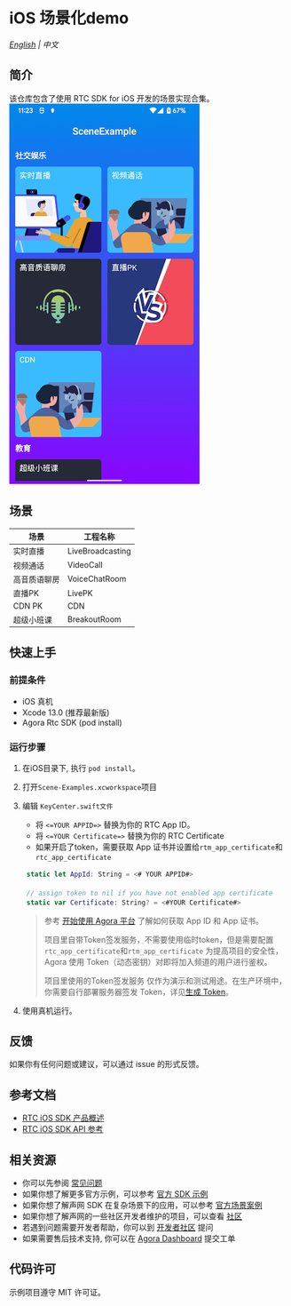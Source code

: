 # iOS 场景化demo

_[English](README.md) | 中文_

## 简介

该仓库包含了使用 RTC SDK for iOS 开发的场景实现合集。
![image](img_case_zh.png)

## 场景

|场景|工程名称|
|--|--|
|实时直播|LiveBroadcasting|
|视频通话|VideoCall|
|高音质语聊房|VoiceChatRoom|
|直播PK|LivePK|
|CDN PK|CDN|
|超级小班课|BreakoutRoom|

## 快速上手

### 前提条件

- iOS 真机
- Xcode 13.0 (推荐最新版)
- Agora Rtc SDK (pod install)

### 运行步骤

1. 在iOS目录下, 执行 `pod install`。
2. 打开`Scene-Examples.xcworkspace`项目
3. 编辑 `KeyCenter.swift文件`
    - 将 `<=YOUR APPID=>` 替换为你的 RTC App ID。
    - 将 `<=YOUR Certificate=>` 替换为你的 RTC Certificate
    - 如果开启了token，需要获取 App 证书并设置给`rtm_app_certificate`和`rtc_app_certificate`

   ```swift
    static let AppId: String = <# YOUR APPID#>

    // assign token to nil if you have not enabled app certificate
    static var Certificate: String? = <#YOUR Certificate#>
   ```
   > 参考 [开始使用 Agora 平台](https://docs.agora.io/cn/Agora%20Platform/get_appid_token) 了解如何获取 App ID 和 App 证书。
   > 
   > 项目里自带Token签发服务，不需要使用临时token，但是需要配置`rtc_app_certificate`和`rtm_app_certificate`
   > 为提高项目的安全性，Agora 使用 Token（动态密钥）对即将加入频道的用户进行鉴权。
   > 
   > 项目里使用的Token签发服务 仅作为演示和测试用途。在生产环境中，你需要自行部署服务器签发 Token，详见[生成 Token](https://docs.agora.io/cn/Interactive%20Broadcast/token_server)。
4. 使用真机运行。

## 反馈

如果你有任何问题或建议，可以通过 issue 的形式反馈。

## 参考文档

- [RTC iOS SDK 产品概述](https://docs.agora.io/cn/Interactive%20Broadcast/product_live?platform=iOS)
- [RTC iOS SDK API 参考](https://docs.agora.io/cn/Interactive%20Broadcast/API%20Reference/oc/docs/headers/Agora-Objective-C-API-Overview.html)

## 相关资源

- 你可以先参阅 [常见问题](https://docs.agora.io/cn/faq)
- 如果你想了解更多官方示例，可以参考 [官方 SDK 示例](https://github.com/AgoraIO)
- 如果你想了解声网 SDK 在复杂场景下的应用，可以参考 [官方场景案例](https://github.com/AgoraIO-usecase)
- 如果你想了解声网的一些社区开发者维护的项目，可以查看 [社区](https://github.com/AgoraIO-Community)
- 若遇到问题需要开发者帮助，你可以到 [开发者社区](https://rtcdeveloper.com/) 提问
- 如果需要售后技术支持, 你可以在 [Agora Dashboard](https://dashboard.agora.io) 提交工单

## 代码许可

示例项目遵守 MIT 许可证。
